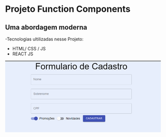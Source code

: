 # Projeto Function Components

## Uma abordagem moderna

-Tecnologias ultilizadas nesse Projeto:
- HTML/ CSS / JS 
- REACT JS

![img](https://github.com/CostaDayana/12/blob/master/assets/Screenshot_3.png)
